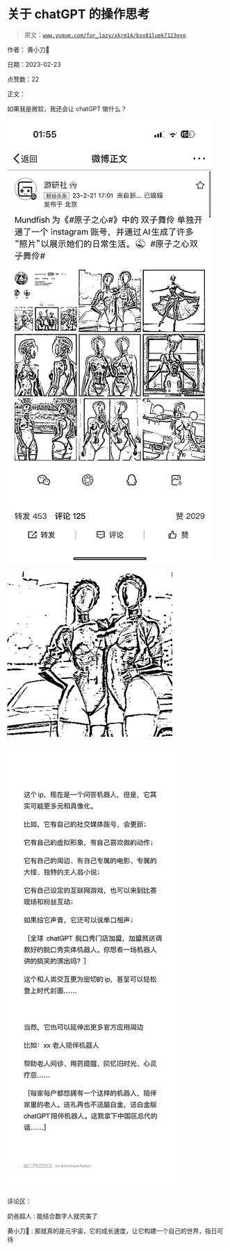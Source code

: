 # 关于 chatGPT 的操作思考

> 原文：[`www.yuque.com/for_lazy/xkrm14/bxx81luek7123gvo`](https://www.yuque.com/for_lazy/xkrm14/bxx81luek7123gvo)

作者： 黄小刀🔪

日期：2023-02-23

点赞数：22

正文：

如果我是微软，我还会让 chatGPT 做什么？

![](img/d210e72712fe06854b68c7ea3879f263.png)  

![](img/96d0a5e78756fc05d6ef31429a7fe472.png)  

![](img/3c52763bcd0896d00cda152218498483.png)  

评论区：

奶爸超人 : 能结合数字人就完美了

黄小刀🔪 : 那就真的是元宇宙，它的成长速度，让它构建一个自己的世界，指日可待



